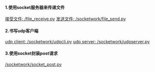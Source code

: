 
#### 1.使用socket服务器来传递文件
<a href="file_receive.py">接受文件: /file_receive.py</a>
<a href="file_send.py">发送文件: /socketwork/file_send.py</a>

#### 2.书写udp客户端

<a href="udpcli.py">udp client: /socketwork/udpcli.py</a>
<a href="udpserver.py">udp server: /socketwork/udpserver.py</a>

#### 3.使用socket封装post请求
<a href="socket_post.py">/socketwork/socket_post.py</a>